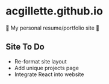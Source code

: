 # acgillette.github.io

:dizzy: My personal resume/portfolio site :dizzy:

## Site To Do
* Re-format site layout 
* Add unique projects page 
* Integrate React into website 


